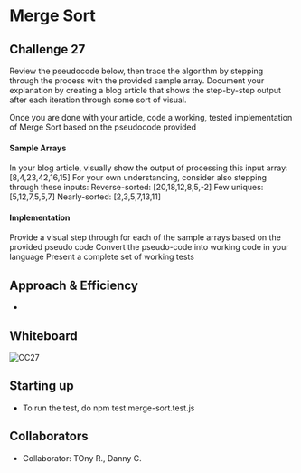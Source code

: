 # Merge Sort

## Challenge 27

Review the pseudocode below, then trace the algorithm by stepping through the process with the provided sample array. Document your explanation by creating a blog article that shows the step-by-step output after each iteration through some sort of visual.

Once you are done with your article, code a working, tested implementation of Merge Sort based on the pseudocode provided

#### Sample Arrays

In your blog article, visually show the output of processing this input array:
[8,4,23,42,16,15]
For your own understanding, consider also stepping through these inputs:
Reverse-sorted: [20,18,12,8,5,-2]
Few uniques: [5,12,7,5,5,7]
Nearly-sorted: [2,3,5,7,13,11]

#### Implementation

Provide a visual step through for each of the sample arrays based on the provided pseudo code
Convert the pseudo-code into working code in your language
Present a complete set of working tests

## Approach & Efficiency

-

## Whiteboard

![CC27]()

## Starting up

- To run the test, do npm test merge-sort.test.js

## Collaborators

- Collaborator: TOny R., Danny C.

